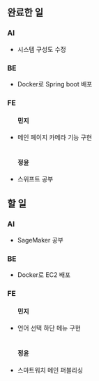 <h2>완료한 일</h2>
<h3>AI</h3>
<ul>
  <li>시스템 구성도 수정</li>
</ul>

<h3>BE</h3>
<ul>
  <li>Docker로 Spring boot 배포</li>
</ul>

<h3>FE</h3>
<ul>
  <h4>민지</h4>
  <li>메인 페이지 카메라 기능 구현</li>
  <br>
  <h4>정윤</h4>
  <li>스위프트 공부</li>
</ul>

<h2>할 일</h2>
<h3>AI</h3>
<ul>
  <li>SageMaker 공부</li>
</ul>

<h3>BE</h3>
<ul>
  <li>Docker로 EC2 배포</li>
</ul>

<h3>FE</h3>
<ul>
  <h4>민지</h4>
  <li>언어 선택 하단 메뉴 구현</li>
  <br>
  <h4>정윤</h4>
  <li>스마트워치 메인 퍼블리싱</li>
</ul>
